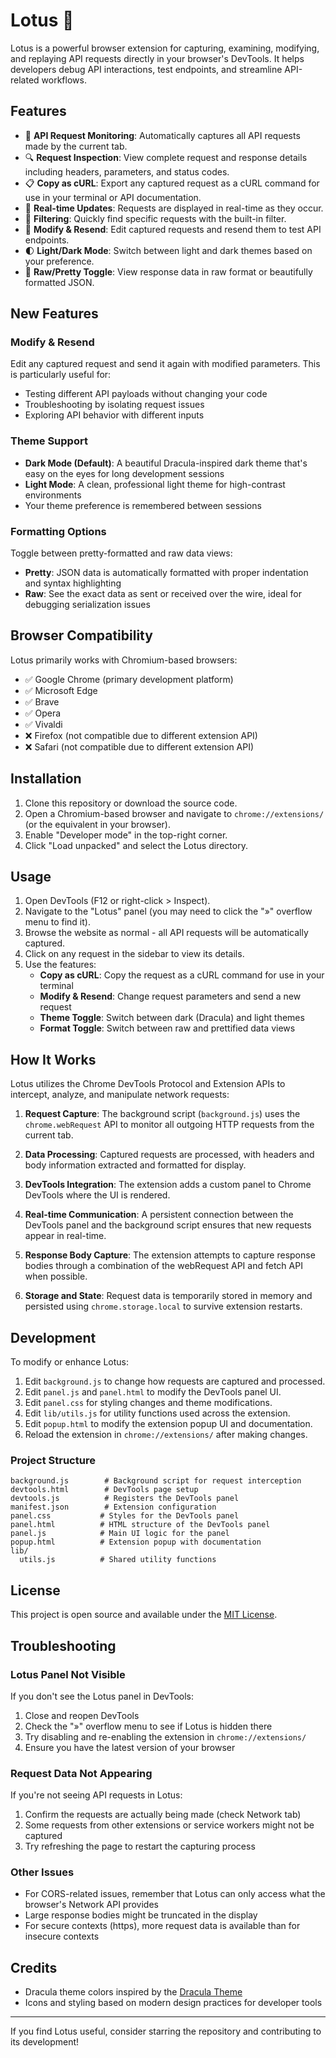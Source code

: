 # Lotus 🪷

Lotus is a powerful browser extension for capturing, examining, modifying, and replaying API requests directly in your browser's DevTools. It helps developers debug API interactions, test endpoints, and streamline API-related workflows.

## Features

- 🪷 **API Request Monitoring**: Automatically captures all API requests made by the current tab.
- 🔍 **Request Inspection**: View complete request and response details including headers, parameters, and status codes.
- 📋 **Copy as cURL**: Export any captured request as a cURL command for use in your terminal or API documentation.
- 🔄 **Real-time Updates**: Requests are displayed in real-time as they occur.
- 🔎 **Filtering**: Quickly find specific requests with the built-in filter.
- 🔁 **Modify & Resend**: Edit captured requests and resend them to test API endpoints.
- 🌓 **Light/Dark Mode**: Switch between light and dark themes based on your preference.
- 🔄 **Raw/Pretty Toggle**: View response data in raw format or beautifully formatted JSON.

## New Features

### Modify & Resend

Edit any captured request and send it again with modified parameters. This is particularly useful for:

- Testing different API payloads without changing your code
- Troubleshooting by isolating request issues
- Exploring API behavior with different inputs

### Theme Support

- **Dark Mode (Default)**: A beautiful Dracula-inspired dark theme that's easy on the eyes for long development sessions
- **Light Mode**: A clean, professional light theme for high-contrast environments
- Your theme preference is remembered between sessions

### Formatting Options

Toggle between pretty-formatted and raw data views:

- **Pretty**: JSON data is automatically formatted with proper indentation and syntax highlighting
- **Raw**: See the exact data as sent or received over the wire, ideal for debugging serialization issues

## Browser Compatibility

Lotus primarily works with Chromium-based browsers:

- ✅ Google Chrome (primary development platform)
- ✅ Microsoft Edge
- ✅ Brave
- ✅ Opera
- ✅ Vivaldi
- ❌ Firefox (not compatible due to different extension API)
- ❌ Safari (not compatible due to different extension API)

## Installation

1. Clone this repository or download the source code.
2. Open a Chromium-based browser and navigate to `chrome://extensions/` (or the equivalent in your browser).
3. Enable "Developer mode" in the top-right corner.
4. Click "Load unpacked" and select the Lotus directory.

## Usage

1. Open DevTools (F12 or right-click > Inspect).
2. Navigate to the "Lotus" panel (you may need to click the "»" overflow menu to find it).
3. Browse the website as normal - all API requests will be automatically captured.
4. Click on any request in the sidebar to view its details.
5. Use the features:
   - **Copy as cURL**: Copy the request as a cURL command for use in your terminal
   - **Modify & Resend**: Change request parameters and send a new request
   - **Theme Toggle**: Switch between dark (Dracula) and light themes
   - **Format Toggle**: Switch between raw and prettified data views

## How It Works

Lotus utilizes the Chrome DevTools Protocol and Extension APIs to intercept, analyze, and manipulate network requests:

1. **Request Capture**: The background script (`background.js`) uses the `chrome.webRequest` API to monitor all outgoing HTTP requests from the current tab.

2. **Data Processing**: Captured requests are processed, with headers and body information extracted and formatted for display.

3. **DevTools Integration**: The extension adds a custom panel to Chrome DevTools where the UI is rendered.

4. **Real-time Communication**: A persistent connection between the DevTools panel and the background script ensures that new requests appear in real-time.

5. **Response Body Capture**: The extension attempts to capture response bodies through a combination of the webRequest API and fetch API when possible.

6. **Storage and State**: Request data is temporarily stored in memory and persisted using `chrome.storage.local` to survive extension restarts.

## Development

To modify or enhance Lotus:

1. Edit `background.js` to change how requests are captured and processed.
2. Edit `panel.js` and `panel.html` to modify the DevTools panel UI.
3. Edit `panel.css` for styling changes and theme modifications.
4. Edit `lib/utils.js` for utility functions used across the extension.
5. Edit `popup.html` to modify the extension popup UI and documentation.
6. Reload the extension in `chrome://extensions/` after making changes.

### Project Structure

```
background.js        # Background script for request interception
devtools.html        # DevTools page setup
devtools.js          # Registers the DevTools panel
manifest.json        # Extension configuration
panel.css           # Styles for the DevTools panel
panel.html          # HTML structure of the DevTools panel
panel.js            # Main UI logic for the panel
popup.html          # Extension popup with documentation
lib/
  utils.js          # Shared utility functions
```

## License

This project is open source and available under the [MIT License](LICENSE).

## Troubleshooting

### Lotus Panel Not Visible

If you don't see the Lotus panel in DevTools:

1. Close and reopen DevTools
2. Check the "»" overflow menu to see if Lotus is hidden there
3. Try disabling and re-enabling the extension in `chrome://extensions/`
4. Ensure you have the latest version of your browser

### Request Data Not Appearing

If you're not seeing API requests in Lotus:

1. Confirm the requests are actually being made (check Network tab)
2. Some requests from other extensions or service workers might not be captured
3. Try refreshing the page to restart the capturing process

### Other Issues

- For CORS-related issues, remember that Lotus can only access what the browser's Network API provides
- Large response bodies might be truncated in the display
- For secure contexts (https), more request data is available than for insecure contexts

## Credits

- Dracula theme colors inspired by the [Dracula Theme](https://draculatheme.com/)
- Icons and styling based on modern design practices for developer tools

---

If you find Lotus useful, consider starring the repository and contributing to its development!
